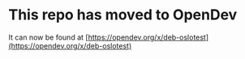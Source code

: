 # This repo has moved to OpenDev

It can now be found at [https://opendev.org/x/deb-oslotest](https://opendev.org/x/deb-oslotest)
